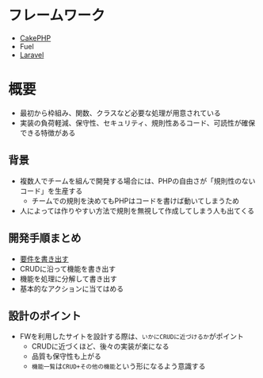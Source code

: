 # フレームワーク

* [CakePHP](01_cake)
* Fuel
* [Laravel](03_laravel)

# 概要

* 最初から枠組み、関数、クラスなど必要な処理が用意されている
* 実装の負荷軽減、保守性、セキュリティ、規則性あるコード、可読性が確保できる特徴がある

## 背景

* 複数人でチームを組んで開発する場合には、PHPの自由さが「規則性のないコード」を生産する
    * チームでの規則を決めてもPHPはコードを書けば動いてしまうため
* 人によっては作りやすい方法で規則を無視して作成してしまう人も出てくる

## 開発手順まとめ

* [要件を書き出す](https://github.com/aki-creatist/phases/tree/master/ph_02/05#example)
* CRUDに沿って機能を書き出す
* 機能を処理に分解して書き出す
* 基本的なアクションに当てはめる

## 設計のポイント

* FWを利用したサイトを設計する際は、`いかにCRUDに近づけるか`がポイント
    * CRUDに近づくほど、後々の実装が楽になる
    * 品質も保守性も上がる
    * `機能一覧`は`CRUD+その他の機能`という形になるよう意識する
